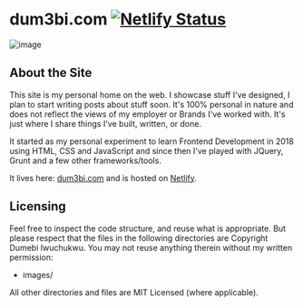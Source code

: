 dum3bi.com [![Netlify Status](https://api.netlify.com/api/v1/badges/c4e926e1-aeeb-48e0-93f0-2c196d00ce48/deploy-status)](https://app.netlify.com/sites/dumebiportfolio/deploys)
==================

![image](https://dum3bi.com/images/dum3bi_web_header.png)

## About the Site

This site is my personal home on the web. I showcase stuff I've designed, I plan to start writing posts about stuff soon. It's 100% personal in nature and does not reflect the views of my employer or Brands I've worked with. It's just where I share things I've built, written, or done.

It started as my personal experiment to learn Frontend Development in 2018 using HTML, CSS and JavaScript and since then I've played with JQuery, Grunt and a few other frameworks/tools.


It lives here: <a href="https://dum3bi.com/" target="_blank">dum3bi.com</a> and is hosted on <a href="https://netlify.com/" target="_blank">Netlify</a>.

## Licensing

Feel free to inspect the code structure, and reuse what is appropriate. But please respect that the files in the following directories are Copyright Dumebi Iwuchukwu. You may not reuse anything therein without my written permission:
- images/


All other directories and files are MIT Licensed (where applicable).
